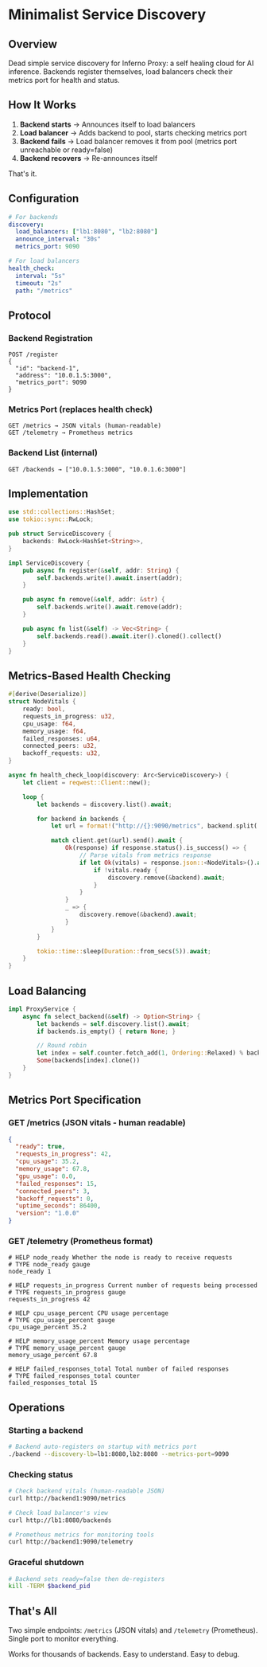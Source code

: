 # Minimalist Service Discovery

## Overview

Dead simple service discovery for Inferno Proxy: a self healing cloud for AI inference. Backends register themselves, load balancers check their metrics port for health and status.

## How It Works

1. **Backend starts** → Announces itself to load balancers
2. **Load balancer** → Adds backend to pool, starts checking metrics port
3. **Backend fails** → Load balancer removes it from pool (metrics port unreachable or ready=false)
4. **Backend recovers** → Re-announces itself

That's it.

## Configuration

```yaml
# For backends
discovery:
  load_balancers: ["lb1:8080", "lb2:8080"]
  announce_interval: "30s"
  metrics_port: 9090

# For load balancers
health_check:
  interval: "5s"
  timeout: "2s"
  path: "/metrics"
```

## Protocol

### Backend Registration
```
POST /register
{
  "id": "backend-1",
  "address": "10.0.1.5:3000",
  "metrics_port": 9090
}
```

### Metrics Port (replaces health check)
```
GET /metrics → JSON vitals (human-readable)
GET /telemetry → Prometheus metrics
```

### Backend List (internal)
```
GET /backends → ["10.0.1.5:3000", "10.0.1.6:3000"]
```

## Implementation

```rust
use std::collections::HashSet;
use tokio::sync::RwLock;

pub struct ServiceDiscovery {
    backends: RwLock<HashSet<String>>,
}

impl ServiceDiscovery {
    pub async fn register(&self, addr: String) {
        self.backends.write().await.insert(addr);
    }

    pub async fn remove(&self, addr: &str) {
        self.backends.write().await.remove(addr);
    }

    pub async fn list(&self) -> Vec<String> {
        self.backends.read().await.iter().cloned().collect()
    }
}
```

## Metrics-Based Health Checking

```rust
#[derive(Deserialize)]
struct NodeVitals {
    ready: bool,
    requests_in_progress: u32,
    cpu_usage: f64,
    memory_usage: f64,
    failed_responses: u64,
    connected_peers: u32,
    backoff_requests: u32,
}

async fn health_check_loop(discovery: Arc<ServiceDiscovery>) {
    let client = reqwest::Client::new();

    loop {
        let backends = discovery.list().await;

        for backend in backends {
            let url = format!("http://{}:9090/metrics", backend.split(':').next().unwrap());

            match client.get(&url).send().await {
                Ok(response) if response.status().is_success() => {
                    // Parse vitals from metrics response
                    if let Ok(vitals) = response.json::<NodeVitals>().await {
                        if !vitals.ready {
                            discovery.remove(&backend).await;
                        }
                    }
                }
                _ => {
                    discovery.remove(&backend).await;
                }
            }
        }

        tokio::time::sleep(Duration::from_secs(5)).await;
    }
}
```

## Load Balancing

```rust
impl ProxyService {
    async fn select_backend(&self) -> Option<String> {
        let backends = self.discovery.list().await;
        if backends.is_empty() { return None; }

        // Round robin
        let index = self.counter.fetch_add(1, Ordering::Relaxed) % backends.len();
        Some(backends[index].clone())
    }
}
```

## Metrics Port Specification

### GET /metrics (JSON vitals - human readable)
```json
{
  "ready": true,
  "requests_in_progress": 42,
  "cpu_usage": 35.2,
  "memory_usage": 67.8,
  "gpu_usage": 0.0,
  "failed_responses": 15,
  "connected_peers": 3,
  "backoff_requests": 0,
  "uptime_seconds": 86400,
  "version": "1.0.0"
}
```

### GET /telemetry (Prometheus format)
```
# HELP node_ready Whether the node is ready to receive requests
# TYPE node_ready gauge
node_ready 1

# HELP requests_in_progress Current number of requests being processed
# TYPE requests_in_progress gauge
requests_in_progress 42

# HELP cpu_usage_percent CPU usage percentage
# TYPE cpu_usage_percent gauge
cpu_usage_percent 35.2

# HELP memory_usage_percent Memory usage percentage
# TYPE memory_usage_percent gauge
memory_usage_percent 67.8

# HELP failed_responses_total Total number of failed responses
# TYPE failed_responses_total counter
failed_responses_total 15
```

## Operations

### Starting a backend
```bash
# Backend auto-registers on startup with metrics port
./backend --discovery-lb=lb1:8080,lb2:8080 --metrics-port=9090
```

### Checking status
```bash
# Check backend vitals (human-readable JSON)
curl http://backend1:9090/metrics

# Check load balancer's view
curl http://lb1:8080/backends

# Prometheus metrics for monitoring tools
curl http://backend1:9090/telemetry
```

### Graceful shutdown
```bash
# Backend sets ready=false then de-registers
kill -TERM $backend_pid
```

## That's All

Two simple endpoints: `/metrics` (JSON vitals) and `/telemetry` (Prometheus). Single port to monitor everything.

Works for thousands of backends. Easy to understand. Easy to debug.
